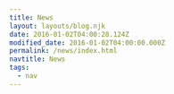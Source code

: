 ```yaml
---
title: News
layout: layouts/blog.njk
date: 2016-01-02T04:00:28.124Z
modified_date: 2016-01-02T04:00:00.000Z
permalink: /news/index.html
navtitle: News
tags:
  - nav
---
```


